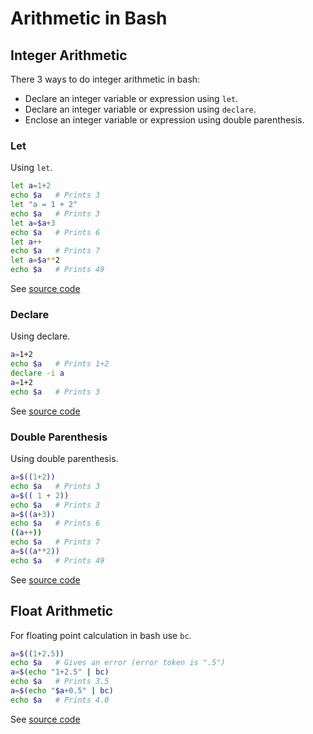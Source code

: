 # Arithmetic in Bash

## Integer Arithmetic

There 3 ways to do integer arithmetic in bash:

* Declare an integer variable or expression using `let`.
* Declare an integer variable or expression using `declare`.
* Enclose an integer variable or expression using double parenthesis.

### Let

Using `let`.

```bash
let a=1+2
echo $a   # Prints 3
let "a = 1 + 2"
echo $a   # Prints 3
let a=$a+3
echo $a   # Prints 6
let a++
echo $a   # Prints 7
let a=$a**2
echo $a   # Prints 49
```

See [source code](operators_let.sh)

### Declare

Using declare.

```bash
a=1+2
echo $a   # Prints 1+2
declare -i a
a=1+2
echo $a   # Prints 3
```

See [source code](operators_declare.sh)

### Double Parenthesis

Using double parenthesis.

```bash
a=$((1+2))
echo $a   # Prints 3
a=$(( 1 + 2))
echo $a   # Prints 3
a=$((a+3))
echo $a   # Prints 6
((a++))
echo $a   # Prints 7
a=$((a**2))
echo $a   # Prints 49
```

See [source code](operators_double_parentheses.sh)

## Float Arithmetic

For floating point calculation in bash use `bc`.

```bash
a=$((1+2.5))
echo $a   # Gives an error (error token is ".5")
a=$(echo "1+2.5" | bc)
echo $a   # Prints 3.5
a=$(echo "$a+0.5" | bc)
echo $a   # Prints 4.0
```

See [source code](operators_bc.js)
